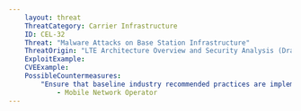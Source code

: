 ```yaml
---
    layout: threat
    ThreatCategory: Carrier Infrastructure
    ID: CEL-32
    Threat: "Malware Attacks on Base Station Infrastructure"
    ThreatOrigin: "LTE Architecture Overview and Security Analysis (Draft NISTIR 8071) [^166]"
    ExploitExample:
    CVEExample:
    PossibleCountermeasures:
        "Ensure that baseline industry recommended practices are implemented and validated":
            - Mobile Network Operator
---
```

